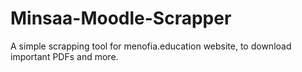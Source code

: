 # Minsaa-Moodle-Scrapper
A simple scrapping tool for menofia.education website, to download important PDFs and more.
